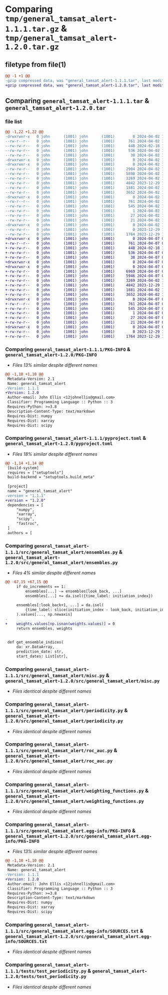 # Comparing `tmp/general_tamsat_alert-1.1.1.tar.gz` & `tmp/general_tamsat_alert-1.2.0.tar.gz`

## filetype from file(1)

```diff
@@ -1 +1 @@
-gzip compressed data, was "general_tamsat_alert-1.1.1.tar", last modified: Tue Apr  2 15:23:03 2024, max compression
+gzip compressed data, was "general_tamsat_alert-1.2.0.tar", last modified: Sun Apr  7 09:34:21 2024, max compression
```

## Comparing `general_tamsat_alert-1.1.1.tar` & `general_tamsat_alert-1.2.0.tar`

### file list

```diff
@@ -1,22 +1,22 @@
-drwxrwxr-x   0 john      (1001) john      (1001)        0 2024-04-02 15:23:03.382694 general_tamsat_alert-1.1.1/
--rw-r--r--   0 john      (1001) john      (1001)      761 2024-04-02 15:23:03.382694 general_tamsat_alert-1.1.1/PKG-INFO
--rw-rw-r--   0 john      (1001) john      (1001)      448 2024-02-18 17:35:53.000000 general_tamsat_alert-1.1.1/README.md
--rw-rw-r--   0 john      (1001) john      (1001)      536 2024-04-02 15:22:54.000000 general_tamsat_alert-1.1.1/pyproject.toml
--rw-rw-r--   0 john      (1001) john      (1001)       38 2024-04-02 15:23:03.382694 general_tamsat_alert-1.1.1/setup.cfg
-drwxrwxr-x   0 john      (1001) john      (1001)        0 2024-04-02 15:23:03.382694 general_tamsat_alert-1.1.1/src/
-drwxrwxr-x   0 john      (1001) john      (1001)        0 2024-04-02 15:23:03.382694 general_tamsat_alert-1.1.1/src/general_tamsat_alert/
--rw-rw-r--   0 john      (1001) john      (1001)     2904 2024-04-02 15:14:12.000000 general_tamsat_alert-1.1.1/src/general_tamsat_alert/__init__.py
--rw-rw-r--   0 john      (1001) john      (1001)     5898 2024-04-02 15:14:12.000000 general_tamsat_alert-1.1.1/src/general_tamsat_alert/ensembles.py
--rw-rw-r--   0 john      (1001) john      (1001)     3269 2024-04-02 15:01:21.000000 general_tamsat_alert-1.1.1/src/general_tamsat_alert/misc.py
--rw-rw-r--   0 john      (1001) john      (1001)     4842 2023-12-29 13:21:49.000000 general_tamsat_alert-1.1.1/src/general_tamsat_alert/periodicity.py
--rw-rw-r--   0 john      (1001) john      (1001)     1881 2024-04-02 15:14:12.000000 general_tamsat_alert-1.1.1/src/general_tamsat_alert/roc_auc.py
--rw-rw-r--   0 john      (1001) john      (1001)     3652 2024-04-02 15:06:02.000000 general_tamsat_alert-1.1.1/src/general_tamsat_alert/weighting_functions.py
-drwxrwxr-x   0 john      (1001) john      (1001)        0 2024-04-02 15:23:03.382694 general_tamsat_alert-1.1.1/src/general_tamsat_alert.egg-info/
--rw-r--r--   0 john      (1001) john      (1001)      761 2024-04-02 15:23:03.000000 general_tamsat_alert-1.1.1/src/general_tamsat_alert.egg-info/PKG-INFO
--rw-rw-r--   0 john      (1001) john      (1001)      545 2024-04-02 15:23:03.000000 general_tamsat_alert-1.1.1/src/general_tamsat_alert.egg-info/SOURCES.txt
--rw-rw-r--   0 john      (1001) john      (1001)        1 2024-04-02 15:23:03.000000 general_tamsat_alert-1.1.1/src/general_tamsat_alert.egg-info/dependency_links.txt
--rw-rw-r--   0 john      (1001) john      (1001)       27 2024-04-02 15:23:03.000000 general_tamsat_alert-1.1.1/src/general_tamsat_alert.egg-info/requires.txt
--rw-rw-r--   0 john      (1001) john      (1001)       21 2024-04-02 15:23:03.000000 general_tamsat_alert-1.1.1/src/general_tamsat_alert.egg-info/top_level.txt
-drwxrwxr-x   0 john      (1001) john      (1001)        0 2024-04-02 15:23:03.382694 general_tamsat_alert-1.1.1/tests/
--rw-rw-r--   0 john      (1001) john      (1001)        0 2023-12-29 18:10:31.000000 general_tamsat_alert-1.1.1/tests/test_ensembles.py
--rw-rw-r--   0 john      (1001) john      (1001)     1764 2023-12-29 19:04:08.000000 general_tamsat_alert-1.1.1/tests/test_periodicity.py
+drwxrwxr-x   0 john      (1001) john      (1001)        0 2024-04-07 09:34:21.507160 general_tamsat_alert-1.2.0/
+-rw-r--r--   0 john      (1001) john      (1001)      761 2024-04-07 09:34:21.507160 general_tamsat_alert-1.2.0/PKG-INFO
+-rw-rw-r--   0 john      (1001) john      (1001)      448 2024-02-18 17:35:53.000000 general_tamsat_alert-1.2.0/README.md
+-rw-rw-r--   0 john      (1001) john      (1001)      536 2024-04-07 09:32:55.000000 general_tamsat_alert-1.2.0/pyproject.toml
+-rw-rw-r--   0 john      (1001) john      (1001)       38 2024-04-07 09:34:21.507160 general_tamsat_alert-1.2.0/setup.cfg
+drwxrwxr-x   0 john      (1001) john      (1001)        0 2024-04-07 09:34:21.503160 general_tamsat_alert-1.2.0/src/
+drwxrwxr-x   0 john      (1001) john      (1001)        0 2024-04-07 09:34:21.503160 general_tamsat_alert-1.2.0/src/general_tamsat_alert/
+-rw-rw-r--   0 john      (1001) john      (1001)     6969 2024-04-07 09:28:13.000000 general_tamsat_alert-1.2.0/src/general_tamsat_alert/__init__.py
+-rw-rw-r--   0 john      (1001) john      (1001)     5946 2024-04-07 09:22:22.000000 general_tamsat_alert-1.2.0/src/general_tamsat_alert/ensembles.py
+-rw-rw-r--   0 john      (1001) john      (1001)     3269 2024-04-02 15:01:21.000000 general_tamsat_alert-1.2.0/src/general_tamsat_alert/misc.py
+-rw-rw-r--   0 john      (1001) john      (1001)     4842 2023-12-29 13:21:49.000000 general_tamsat_alert-1.2.0/src/general_tamsat_alert/periodicity.py
+-rw-rw-r--   0 john      (1001) john      (1001)     1881 2024-04-02 15:14:12.000000 general_tamsat_alert-1.2.0/src/general_tamsat_alert/roc_auc.py
+-rw-rw-r--   0 john      (1001) john      (1001)     3652 2024-04-02 15:06:02.000000 general_tamsat_alert-1.2.0/src/general_tamsat_alert/weighting_functions.py
+drwxrwxr-x   0 john      (1001) john      (1001)        0 2024-04-07 09:34:21.503160 general_tamsat_alert-1.2.0/src/general_tamsat_alert.egg-info/
+-rw-r--r--   0 john      (1001) john      (1001)      761 2024-04-07 09:34:21.000000 general_tamsat_alert-1.2.0/src/general_tamsat_alert.egg-info/PKG-INFO
+-rw-rw-r--   0 john      (1001) john      (1001)      545 2024-04-07 09:34:21.000000 general_tamsat_alert-1.2.0/src/general_tamsat_alert.egg-info/SOURCES.txt
+-rw-rw-r--   0 john      (1001) john      (1001)        1 2024-04-07 09:34:21.000000 general_tamsat_alert-1.2.0/src/general_tamsat_alert.egg-info/dependency_links.txt
+-rw-rw-r--   0 john      (1001) john      (1001)       27 2024-04-07 09:34:21.000000 general_tamsat_alert-1.2.0/src/general_tamsat_alert.egg-info/requires.txt
+-rw-rw-r--   0 john      (1001) john      (1001)       21 2024-04-07 09:34:21.000000 general_tamsat_alert-1.2.0/src/general_tamsat_alert.egg-info/top_level.txt
+drwxrwxr-x   0 john      (1001) john      (1001)        0 2024-04-07 09:34:21.503160 general_tamsat_alert-1.2.0/tests/
+-rw-rw-r--   0 john      (1001) john      (1001)        0 2023-12-29 18:10:31.000000 general_tamsat_alert-1.2.0/tests/test_ensembles.py
+-rw-rw-r--   0 john      (1001) john      (1001)     1764 2023-12-29 19:04:08.000000 general_tamsat_alert-1.2.0/tests/test_periodicity.py
```

### Comparing `general_tamsat_alert-1.1.1/PKG-INFO` & `general_tamsat_alert-1.2.0/PKG-INFO`

 * *Files 13% similar despite different names*

```diff
@@ -1,10 +1,10 @@
 Metadata-Version: 2.1
 Name: general_tamsat_alert
-Version: 1.1.1
+Version: 1.2.0
 Author-email: John Ellis <12johnellis@gmail.com>
 Classifier: Programming Language :: Python :: 3
 Requires-Python: >=3.8
 Description-Content-Type: text/markdown
 Requires-Dist: numpy
 Requires-Dist: xarray
 Requires-Dist: scipy
```

### Comparing `general_tamsat_alert-1.1.1/pyproject.toml` & `general_tamsat_alert-1.2.0/pyproject.toml`

 * *Files 18% similar despite different names*

```diff
@@ -1,14 +1,14 @@
 [build-system]
 requires = ["setuptools"]
 build-backend = "setuptools.build_meta"
 
 [project]
 name = "general_tamsat_alert"
-version = "1.1.1"
+version = "1.2.0"
 dependencies = [
     "numpy",
     "xarray",
     "scipy",
     "fastroc",
 ]
 authors = [
```

### Comparing `general_tamsat_alert-1.1.1/src/general_tamsat_alert/ensembles.py` & `general_tamsat_alert-1.2.0/src/general_tamsat_alert/ensembles.py`

 * *Files 4% similar despite different names*

```diff
@@ -67,15 +67,15 @@
     if do_increments == 1:
         ensembles[...] -= ensembles[look_back, ...]
         ensembles[...] += da.isel({time_label: initiation_index})
 
     ensembles[:look_back+1, ...] = da.isel(
         {time_label: slice(initiation_index - look_back, initiation_index+1)}
     ).values[..., np.newaxis]
-
+    weights.values[np.isnan(weights.values)] = 0
     return ensembles, weights
 
 
 def get_ensemble_indices(
     da: xr.DataArray,
     prediction_date: str,
     start_dates: List[str],
```

### Comparing `general_tamsat_alert-1.1.1/src/general_tamsat_alert/misc.py` & `general_tamsat_alert-1.2.0/src/general_tamsat_alert/misc.py`

 * *Files identical despite different names*

### Comparing `general_tamsat_alert-1.1.1/src/general_tamsat_alert/periodicity.py` & `general_tamsat_alert-1.2.0/src/general_tamsat_alert/periodicity.py`

 * *Files identical despite different names*

### Comparing `general_tamsat_alert-1.1.1/src/general_tamsat_alert/roc_auc.py` & `general_tamsat_alert-1.2.0/src/general_tamsat_alert/roc_auc.py`

 * *Files identical despite different names*

### Comparing `general_tamsat_alert-1.1.1/src/general_tamsat_alert/weighting_functions.py` & `general_tamsat_alert-1.2.0/src/general_tamsat_alert/weighting_functions.py`

 * *Files identical despite different names*

### Comparing `general_tamsat_alert-1.1.1/src/general_tamsat_alert.egg-info/PKG-INFO` & `general_tamsat_alert-1.2.0/src/general_tamsat_alert.egg-info/PKG-INFO`

 * *Files 13% similar despite different names*

```diff
@@ -1,10 +1,10 @@
 Metadata-Version: 2.1
 Name: general_tamsat_alert
-Version: 1.1.1
+Version: 1.2.0
 Author-email: John Ellis <12johnellis@gmail.com>
 Classifier: Programming Language :: Python :: 3
 Requires-Python: >=3.8
 Description-Content-Type: text/markdown
 Requires-Dist: numpy
 Requires-Dist: xarray
 Requires-Dist: scipy
```

### Comparing `general_tamsat_alert-1.1.1/src/general_tamsat_alert.egg-info/SOURCES.txt` & `general_tamsat_alert-1.2.0/src/general_tamsat_alert.egg-info/SOURCES.txt`

 * *Files identical despite different names*

### Comparing `general_tamsat_alert-1.1.1/tests/test_periodicity.py` & `general_tamsat_alert-1.2.0/tests/test_periodicity.py`

 * *Files identical despite different names*

